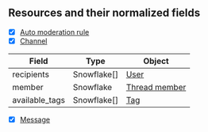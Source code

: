 ## Resources and their normalized fields

- [x] [Auto moderation rule](src/auto_moderation_rule.ts)
- [x] [Channel](src/channel.ts)

| Field          | Type        | Object                                          |
|----------------|-------------|-------------------------------------------------|
| recipients     | Snowflake[] | [User](blob/main/src/user.ts)                   |
| member         | Snowflake   | [Thread member](blob/main/src/thread_member.ts) |
| available_tags | Snowflake[] | [Tag](blob/main/src/tag.ts)                     |

- [x] [Message](src/message.ts)
